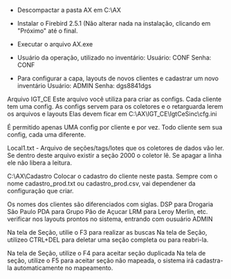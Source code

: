 - Descompactar a pasta AX em C:\AX
- Instalar o Firebird 2.5.1 (Não alterar nada na instalação, clicando em "Próximo" até o final.
- Executar o arquivo AX.exe
- Usuário da operação, utilizado no inventário: 
Usuário: CONF 
Senha: CONF

- Para configurar a capa, layouts de novos clientes e cadastrar um novo inventário
Usuário: ADMIN
Senha: dgs8841dgs

Arquivo IGT_CE
Este arquivo você utiliza para criar as configs. Cada cliente tem uma config.
As configs servem para os coletores e o retarguarda lerem os arquivos e layouts
Elas devem ficar em C:\AX\IGT_CE\IgtCeSinc\cfg.ini

É permitido apenas UMA config por cliente e por vez.
Todo cliente sem sua config, cada uma diferente.

Local1.txt - Arquivo de seções/tags/lotes que os coletores de dados vão ler.
Se dentro deste arquivo existir a seção 2000 o coletor lê.
Se apagar a linha ele não libera a leitura.

C:\AX\Cadastro
Colocar o cadastro do cliente neste pasta.
Sempre com o nome cadastro_prod.txt ou cadastro_prod.csv, vai dependener da configuração que criar.

Os nomes dos clientes são diferenciados com siglas.
DSP para Drogaria São Paulo
PDA para Grupo Pão de Açucar
LRM para Leroy Merlin, etc.
verificar nos layouts prontos no sistema, entrando com ousuário ADMIN

Na tela de Seção, utilie o F3 para realizar as buscas
Na tela de Seção, utilizeo CTRL+DEL para deletar uma seção completa ou para reabri-la.

Na tela de Seção, utilize o F4 para aceitar seção duplicada
Na tela de seção, utilize o F5 para aceitar seção não mapeada, o sistema irá cadastra-la automaticamente no mapeamento.
